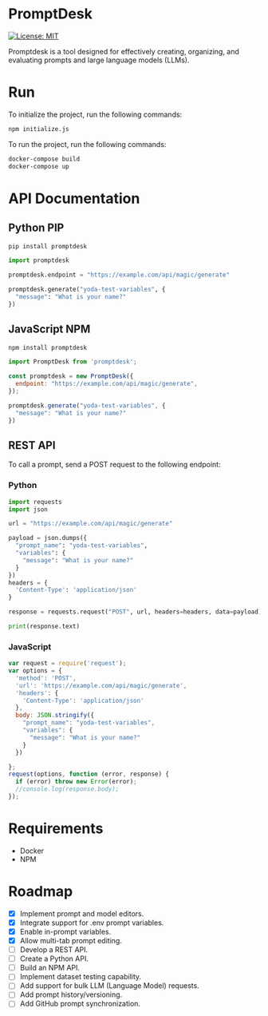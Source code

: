 # PromptDesk
[![License: MIT](https://img.shields.io/badge/License-MIT-yellow.svg)](https://opensource.org/licenses/MIT)

Promptdesk is a tool designed for effectively creating, organizing, and evaluating prompts and large language models (LLMs).

# Run
To initialize the project, run the following commands:
```sh
npm initialize.js
```

To run the project, run the following commands:
```sh
docker-compose build
docker-compose up
```

# API Documentation
## Python PIP
```sh
pip install promptdesk
```

```py
import promptdesk

promptdesk.endpoint = "https://example.com/api/magic/generate"

promptdesk.generate("yoda-test-variables", {
  "message": "What is your name?"
})
```

## JavaScript NPM
```sh
npm install promptdesk
```

```js
import PromptDesk from 'promptdesk';

const promptdesk = new PromptDesk({
  endpoint: "https://example.com/api/magic/generate",
});

promptdesk.generate("yoda-test-variables", {
  "message": "What is your name?"
})
```

## REST API
To call a prompt, send a POST request to the following endpoint:
### Python
```py
import requests
import json

url = "https://example.com/api/magic/generate"

payload = json.dumps({
  "prompt_name": "yoda-test-variables",
  "variables": {
    "message": "What is your name?"
  }
})
headers = {
  'Content-Type': 'application/json'
}

response = requests.request("POST", url, headers=headers, data=payload)

print(response.text)
```

### JavaScript
```js
var request = require('request');
var options = {
  'method': 'POST',
  'url': 'https://example.com/api/magic/generate',
  'headers': {
    'Content-Type': 'application/json'
  },
  body: JSON.stringify({
    "prompt_name": "yoda-test-variables",
    "variables": {
      "message": "What is your name?"
    }
  })

};
request(options, function (error, response) {
  if (error) throw new Error(error);
  //console.log(response.body);
});
```

# Requirements
- Docker
- NPM

# Roadmap
- [x] Implement prompt and model editors.
- [x] Integrate support for .env prompt variables.
- [x] Enable in-prompt variables.
- [x] Allow multi-tab prompt editing.
- [ ] Develop a REST API.
- [ ] Create a Python API.
- [ ] Build an NPM API.
- [ ] Implement dataset testing capability.
- [ ] Add support for bulk LLM (Language Model) requests.
- [ ] Add prompt history/versioning.
- [ ] Add GitHub prompt synchronization.